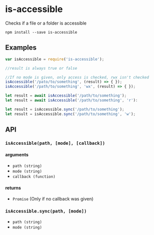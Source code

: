 # is-accessible
  Checks if a file or a folder is accessible

```shell
npm install --save is-accessible
```

## Examples

```js
var isAccessible = require('is-accessible');

//result is always true or false

//If no mode is given, only access is checked, rwx isn't checked
isAccessible('/pato/to/something', (result) => { });
isAccessible('/path/to/something', 'wx', (result) => { });

let result = await isAccessible('/path/to/something');
let result = await isAccessible('/path/to/something', 'r'):

let result = isAccessible.sync('/path/to/something');
let result = isAccessible.sync('/path/to/something', 'w');
```

## API

### `isAccessible(path, [mode], [callback])`

#### arguments

- `path (string)`
- `mode (string)`
- `callback (function)`  

#### returns

- `Promise` (Only if no callback was given)

### `isAccessible.sync(path, [mode])`

- `path (string)`
- `mode (string)`
